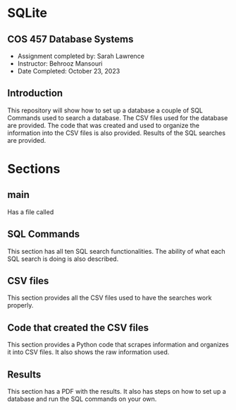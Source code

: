 # SQLite

## COS 457 Database Systems
- Assignment completed by: Sarah Lawrence
- Instructor: Behrooz Mansouri
- Date Completed: October 23, 2023

## Introduction
This repository will show how to set up a database
a couple of SQL Commands used to search a database. The CSV files used for the database are provided. The code that was created and used to organize the information into the CSV files is also provided. Results of the SQL searches are provided. 

# Sections
## main
Has a file called 
## SQL Commands
This section has all ten SQL search functionalities. The ability of what each SQL search is doing is also described. 
## CSV files
This section provides all the CSV files used to have the searches work properly.
## Code that created the CSV files
This section provides a Python code that scrapes information and organizes it into CSV files. It also shows the raw information used. 
## Results
This section has a PDF with the results. It also has steps on how to set up a database and run the SQL commands on your own. 


